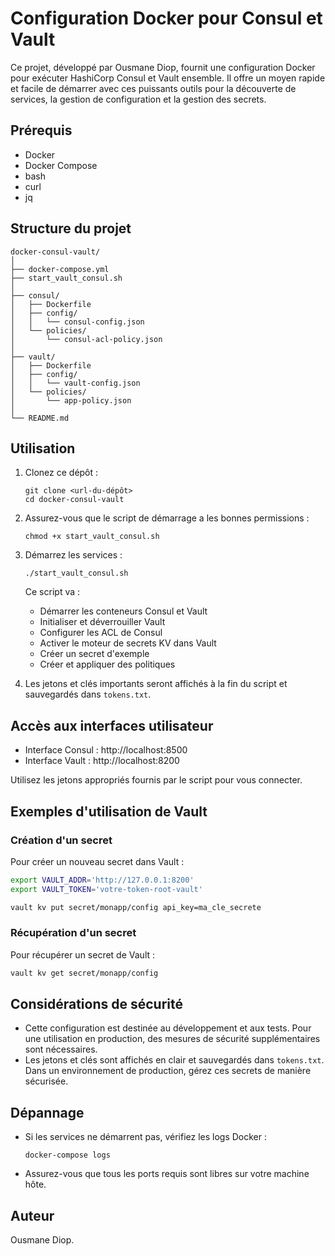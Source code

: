 # Configuration Docker pour Consul et Vault

Ce projet, développé par Ousmane Diop, fournit une configuration Docker pour exécuter HashiCorp Consul et Vault ensemble. Il offre un moyen rapide et facile de démarrer avec ces puissants outils pour la découverte de services, la gestion de configuration et la gestion des secrets.

## Prérequis

- Docker
- Docker Compose
- bash
- curl
- jq

## Structure du projet

```
docker-consul-vault/
│
├── docker-compose.yml
├── start_vault_consul.sh
│
├── consul/
│   ├── Dockerfile
│   ├── config/
│   │   └── consul-config.json
│   └── policies/
│       └── consul-acl-policy.json
│
├── vault/
│   ├── Dockerfile
│   ├── config/
│   │   └── vault-config.json
│   └── policies/
│       └── app-policy.json
│
└── README.md
```

## Utilisation

1. Clonez ce dépôt :
   ```
   git clone <url-du-dépôt>
   cd docker-consul-vault
   ```

2. Assurez-vous que le script de démarrage a les bonnes permissions :
   ```
   chmod +x start_vault_consul.sh
   ```

3. Démarrez les services :
   ```
   ./start_vault_consul.sh
   ```

   Ce script va :
   - Démarrer les conteneurs Consul et Vault
   - Initialiser et déverrouiller Vault
   - Configurer les ACL de Consul
   - Activer le moteur de secrets KV dans Vault
   - Créer un secret d'exemple
   - Créer et appliquer des politiques

4. Les jetons et clés importants seront affichés à la fin du script et sauvegardés dans `tokens.txt`.

## Accès aux interfaces utilisateur

- Interface Consul : http://localhost:8500
- Interface Vault : http://localhost:8200

Utilisez les jetons appropriés fournis par le script pour vous connecter.

## Exemples d'utilisation de Vault

### Création d'un secret

Pour créer un nouveau secret dans Vault :

```bash
export VAULT_ADDR='http://127.0.0.1:8200'
export VAULT_TOKEN='votre-token-root-vault'

vault kv put secret/monapp/config api_key=ma_cle_secrete
```

### Récupération d'un secret

Pour récupérer un secret de Vault :

```bash
vault kv get secret/monapp/config
```

## Considérations de sécurité

- Cette configuration est destinée au développement et aux tests. Pour une utilisation en production, des mesures de sécurité supplémentaires sont nécessaires.
- Les jetons et clés sont affichés en clair et sauvegardés dans `tokens.txt`. Dans un environnement de production, gérez ces secrets de manière sécurisée.

## Dépannage

- Si les services ne démarrent pas, vérifiez les logs Docker :
  ```
  docker-compose logs
  ```
- Assurez-vous que tous les ports requis sont libres sur votre machine hôte.

## Auteur
Ousmane Diop.